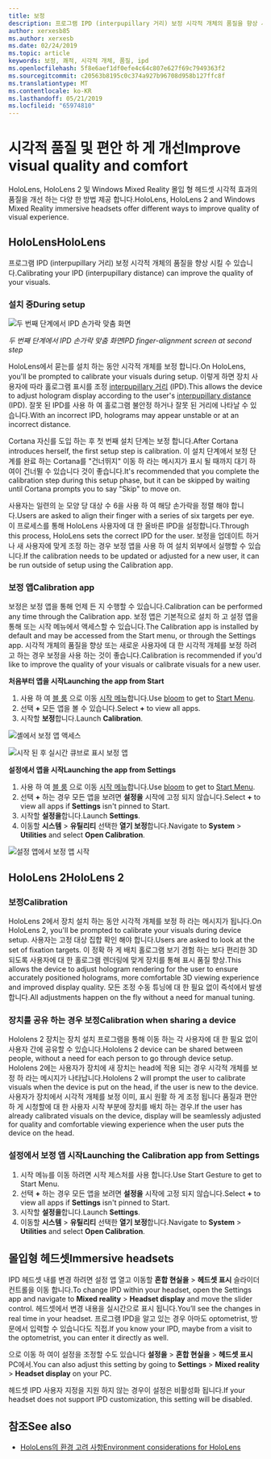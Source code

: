 ```yaml
---
title: 보정
description: 프로그램 IPD (interpupillary 거리) 보정 시각적 개체의 품질을 향상 시킬 수 있습니다. HoloLens와 Windows Mixed Reality 몰입 형 헤드셋 IPD 사용자 지정 하는 방법을 제공 합니다.
author: xerxesb85
ms.author: xerxesb
ms.date: 02/24/2019
ms.topic: article
keywords: 보정, 쾌적, 시각적 개체, 품질, ipd
ms.openlocfilehash: 5f8e6aef1df0efe4c64c807e627f69c7949363f2
ms.sourcegitcommit: c20563b8195c0c374a927b96708d958b127ffc8f
ms.translationtype: MT
ms.contentlocale: ko-KR
ms.lasthandoff: 05/21/2019
ms.locfileid: "65974810"
---
```

# <a name="improve-visual-quality-and-comfort"></a><span data-ttu-id="8fac3-105">시각적 품질 및 편안 하 게 개선</span><span class="sxs-lookup"><span data-stu-id="8fac3-105">Improve visual quality and comfort</span></span>
<span data-ttu-id="8fac3-106">HoloLens, HoloLens 2 및 Windows Mixed Reality 몰입 형 헤드셋 시각적 효과의 품질을 개선 하는 다양 한 방법 제공 합니다.</span><span class="sxs-lookup"><span data-stu-id="8fac3-106">HoloLens, HoloLens 2 and Windows Mixed Reality immersive headsets offer different ways to improve quality of visual experience.</span></span> 

## <a name="hololens"></a><span data-ttu-id="8fac3-107">HoloLens</span><span class="sxs-lookup"><span data-stu-id="8fac3-107">HoloLens</span></span>

<span data-ttu-id="8fac3-108">프로그램 IPD (interpupillary 거리) 보정 시각적 개체의 품질을 향상 시킬 수 있습니다.</span><span class="sxs-lookup"><span data-stu-id="8fac3-108">Calibrating your IPD (interpupillary distance) can improve the quality of your visuals.</span></span>

### <a name="during-setup"></a><span data-ttu-id="8fac3-109">설치 중</span><span class="sxs-lookup"><span data-stu-id="8fac3-109">During setup</span></span>

![두 번째 단계에서 IPD 손가락 맞춤 화면](images/ipd-finger-alignment-300px.jpg)<br>

<span data-ttu-id="8fac3-111">*두 번째 단계에서 IPD 손가락 맞춤 화면*</span><span class="sxs-lookup"><span data-stu-id="8fac3-111">*IPD finger-alignment screen at second step*</span></span>

<span data-ttu-id="8fac3-112">HoloLens에서 묻는를 설치 하는 동안 시각적 개체를 보정 합니다.</span><span class="sxs-lookup"><span data-stu-id="8fac3-112">On HoloLens, you'll be prompted to calibrate your visuals during setup.</span></span> <span data-ttu-id="8fac3-113">이렇게 하면 장치 사용자에 따라 홀로그램 표시를 조정 [interpupillary 거리](https://en.wikipedia.org/wiki/Interpupillary_distance) (IPD).</span><span class="sxs-lookup"><span data-stu-id="8fac3-113">This allows the device to adjust hologram display according to the user's [interpupillary distance](https://en.wikipedia.org/wiki/Interpupillary_distance) (IPD).</span></span> <span data-ttu-id="8fac3-114">잘못 된 IPD를 사용 하 여 홀로그램 불안정 하거나 잘못 된 거리에 나타날 수 있습니다.</span><span class="sxs-lookup"><span data-stu-id="8fac3-114">With an incorrect IPD, holograms may appear unstable or at an incorrect distance.</span></span>

<span data-ttu-id="8fac3-115">Cortana 자신를 도입 하는 후 첫 번째 설치 단계는 보정 합니다.</span><span class="sxs-lookup"><span data-stu-id="8fac3-115">After Cortana introduces herself, the first setup step is calibration.</span></span> <span data-ttu-id="8fac3-116">이 설치 단계에서 보정 단계를 완료 하는 Cortana를 "건너뛰지" 이동 하 라는 메시지가 표시 될 때까지 대기 하 여이 건너뛸 수 있습니다 것이 좋습니다.</span><span class="sxs-lookup"><span data-stu-id="8fac3-116">It's recommended that you complete the calibration step during this setup phase, but it can be skipped by waiting until Cortana prompts you to say "Skip" to move on.</span></span>

<span data-ttu-id="8fac3-117">사용자는 일련의 눈 모양 당 대상 수 6을 사용 하 여 해당 손가락을 정렬 해야 합니다.</span><span class="sxs-lookup"><span data-stu-id="8fac3-117">Users are asked to align their finger with a series of six targets per eye.</span></span> <span data-ttu-id="8fac3-118">이 프로세스를 통해 HoloLens 사용자에 대 한 올바른 IPD을 설정합니다.</span><span class="sxs-lookup"><span data-stu-id="8fac3-118">Through this process, HoloLens sets the correct IPD for the user.</span></span> <span data-ttu-id="8fac3-119">보정을 업데이트 하거나 새 사용자에 맞게 조정 하는 경우 보정 앱을 사용 하 여 설치 외부에서 실행할 수 있습니다.</span><span class="sxs-lookup"><span data-stu-id="8fac3-119">If the calibration needs to be updated or adjusted for a new user, it can be run outside of setup using the Calibration app.</span></span>

### <a name="calibration-app"></a><span data-ttu-id="8fac3-120">보정 앱</span><span class="sxs-lookup"><span data-stu-id="8fac3-120">Calibration app</span></span>

<span data-ttu-id="8fac3-121">보정은 보정 앱을 통해 언제 든 지 수행할 수 있습니다.</span><span class="sxs-lookup"><span data-stu-id="8fac3-121">Calibration can be performed any time through the Calibration app.</span></span> <span data-ttu-id="8fac3-122">보정 앱은 기본적으로 설치 하 고 설정 앱을 통해 또는 시작 메뉴에서 액세스할 수 있습니다.</span><span class="sxs-lookup"><span data-stu-id="8fac3-122">The Calibration app is installed by default and may be accessed from the Start menu, or through the Settings app.</span></span> <span data-ttu-id="8fac3-123">시각적 개체의 품질을 향상 또는 새로운 사용자에 대 한 시각적 개체를 보정 하려고 하는 경우 보정을 사용 하는 것이 좋습니다.</span><span class="sxs-lookup"><span data-stu-id="8fac3-123">Calibration is recommended if you'd like to improve the quality of your visuals or calibrate visuals for a new user.</span></span>

<span data-ttu-id="8fac3-124">**처음부터 앱을 시작**</span><span class="sxs-lookup"><span data-stu-id="8fac3-124">**Launching the app from Start**</span></span>
1. <span data-ttu-id="8fac3-125">사용 하 여 [블 룸](gestures.md#bloom) 으로 이동 [시작 메뉴](navigating-the-windows-mixed-reality-home.md#start-menu)합니다.</span><span class="sxs-lookup"><span data-stu-id="8fac3-125">Use [bloom](gestures.md#bloom) to get to [Start Menu](navigating-the-windows-mixed-reality-home.md#start-menu).</span></span>
2. <span data-ttu-id="8fac3-126">선택 **+** 모든 앱을 볼 수 있습니다.</span><span class="sxs-lookup"><span data-stu-id="8fac3-126">Select **+** to view all apps.</span></span>
3. <span data-ttu-id="8fac3-127">시작할 **보정**합니다.</span><span class="sxs-lookup"><span data-stu-id="8fac3-127">Launch **Calibration**.</span></span>

![셸에서 보정 앱 액세스](images/calibration-shell.png)

![시작 된 후 실시간 큐브로 표시 보정 앱](images/calibration-livecube-200px.png)

<span data-ttu-id="8fac3-130">**설정에서 앱을 시작**</span><span class="sxs-lookup"><span data-stu-id="8fac3-130">**Launching the app from Settings**</span></span>
1. <span data-ttu-id="8fac3-131">사용 하 여 [블 룸](gestures.md#bloom) 으로 이동 [시작 메뉴](navigating-the-windows-mixed-reality-home.md#start-menu)합니다.</span><span class="sxs-lookup"><span data-stu-id="8fac3-131">Use [bloom](gestures.md#bloom) to get to [Start Menu](navigating-the-windows-mixed-reality-home.md#start-menu).</span></span>
2. <span data-ttu-id="8fac3-132">선택 **+** 하는 경우 모든 앱을 보려면 **설정을** 시작에 고정 되지 않습니다.</span><span class="sxs-lookup"><span data-stu-id="8fac3-132">Select **+** to view all apps if **Settings** isn't pinned to Start.</span></span>
3. <span data-ttu-id="8fac3-133">시작할 **설정을**합니다.</span><span class="sxs-lookup"><span data-stu-id="8fac3-133">Launch **Settings**.</span></span>
4. <span data-ttu-id="8fac3-134">이동할 **시스템** > **유틸리티** 선택한 **열기 보정**합니다.</span><span class="sxs-lookup"><span data-stu-id="8fac3-134">Navigate to **System** > **Utilities** and select **Open Calibration**.</span></span>

![설정 앱에서 보정 앱 시작](images/calibration-settings-500px.jpg)

## <a name="hololens-2"></a><span data-ttu-id="8fac3-136">HoloLens 2</span><span class="sxs-lookup"><span data-stu-id="8fac3-136">HoloLens 2</span></span>

### <a name="calibration"></a><span data-ttu-id="8fac3-137">보정</span><span class="sxs-lookup"><span data-stu-id="8fac3-137">Calibration</span></span> 

<span data-ttu-id="8fac3-138">HoloLens 2에서 장치 설치 하는 동안 시각적 개체를 보정 하 라는 메시지가 됩니다.</span><span class="sxs-lookup"><span data-stu-id="8fac3-138">On HoloLens 2, you'll be prompted to calibrate your visuals during device setup.</span></span> <span data-ttu-id="8fac3-139">사용자는 고정 대상 집합 확인 해야 합니다.</span><span class="sxs-lookup"><span data-stu-id="8fac3-139">Users are asked to look at the set of fixation targets.</span></span> <span data-ttu-id="8fac3-140">이 정확 하 게 배치 홀로그램 보기 경험 하는 보다 편리한 3D 되도록 사용자에 대 한 홀로그램 렌더링에 맞게 장치를 통해 표시 품질 향상.</span><span class="sxs-lookup"><span data-stu-id="8fac3-140">This allows the device to adjust hologram rendering for the user to ensure accurately positioned holograms, more comfortable 3D viewing experience and improved display quality.</span></span> <span data-ttu-id="8fac3-141">모든 조정 수동 튜닝에 대 한 필요 없이 즉석에서 발생합니다.</span><span class="sxs-lookup"><span data-stu-id="8fac3-141">All adjustments happen on the fly without a need for manual tuning.</span></span> 

### <a name="calibration-when-sharing-a-device"></a><span data-ttu-id="8fac3-142">장치를 공유 하는 경우 보정</span><span class="sxs-lookup"><span data-stu-id="8fac3-142">Calibration when sharing a device</span></span> 

<span data-ttu-id="8fac3-143">Hololens 2 장치는 장치 설치 프로그램을 통해 이동 하는 각 사용자에 대 한 필요 없이 사용자 간에 공유할 수 있습니다.</span><span class="sxs-lookup"><span data-stu-id="8fac3-143">Hololens 2 device can be shared between people, without a need for each person to go through device setup.</span></span> <span data-ttu-id="8fac3-144">Hololens 2에는 사용자가 장치에 새 장치는 head에 적용 되는 경우 시각적 개체를 보정 하 라는 메시지가 나타납니다.</span><span class="sxs-lookup"><span data-stu-id="8fac3-144">Hololens 2 will prompt the user to calibrate visuals when the device is put on the head, if the user is new to the device.</span></span> <span data-ttu-id="8fac3-145">사용자가 장치에서 시각적 개체를 보정 이미, 표시 원활 하 게 조정 됩니다 품질과 편안 하 게 시청할에 대 한 사용자 시작 부분에 장치를 배치 하는 경우.</span><span class="sxs-lookup"><span data-stu-id="8fac3-145">If the user has already calibrated visuals on the device, display will be seamlessly adjusted for quality and comfortable viewing experience when the user puts the device on the head.</span></span>  

### <a name="launching-the-calibration-app-from-settings"></a><span data-ttu-id="8fac3-146">설정에서 보정 앱 시작</span><span class="sxs-lookup"><span data-stu-id="8fac3-146">Launching the Calibration app from Settings</span></span>
1. <span data-ttu-id="8fac3-147">시작 메뉴를 이동 하려면 시작 제스처를 사용 합니다.</span><span class="sxs-lookup"><span data-stu-id="8fac3-147">Use Start Gesture to get to Start Menu.</span></span>
2. <span data-ttu-id="8fac3-148">선택 **+** 하는 경우 모든 앱을 보려면 **설정을** 시작에 고정 되지 않습니다.</span><span class="sxs-lookup"><span data-stu-id="8fac3-148">Select **+** to view all apps if **Settings** isn't pinned to Start.</span></span>
3. <span data-ttu-id="8fac3-149">시작할 **설정을**합니다.</span><span class="sxs-lookup"><span data-stu-id="8fac3-149">Launch **Settings**.</span></span>
4. <span data-ttu-id="8fac3-150">이동할 **시스템** > **유틸리티** 선택한 **열기 보정**합니다.</span><span class="sxs-lookup"><span data-stu-id="8fac3-150">Navigate to **System** > **Utilities** and select **Open Calibration**.</span></span>

## <a name="immersive-headsets"></a><span data-ttu-id="8fac3-151">몰입형 헤드셋</span><span class="sxs-lookup"><span data-stu-id="8fac3-151">Immersive headsets</span></span>

<span data-ttu-id="8fac3-152">IPD 헤드셋 내를 변경 하려면 설정 앱 열고 이동할 **혼합 현실을** > **헤드셋 표시** 슬라이더 컨트롤을 이동 합니다.</span><span class="sxs-lookup"><span data-stu-id="8fac3-152">To change IPD within your headset, open the Settings app and navigate to **Mixed reality** > **Headset display** and move the slider control.</span></span> <span data-ttu-id="8fac3-153">헤드셋에서 변경 내용을 실시간으로 표시 됩니다.</span><span class="sxs-lookup"><span data-stu-id="8fac3-153">You’ll see the changes in real time in your headset.</span></span> <span data-ttu-id="8fac3-154">프로그램 IPD을 알고 있는 경우 아마도 optometrist, 방문에서 입력할 수 있습니다도 직접.</span><span class="sxs-lookup"><span data-stu-id="8fac3-154">If you know your IPD, maybe from a visit to the optometrist, you can enter it directly as well.</span></span>

<span data-ttu-id="8fac3-155">으로 이동 하 여이 설정을 조정할 수도 있습니다 **설정을** > **혼합 현실을** > **헤드셋 표시** PC에서.</span><span class="sxs-lookup"><span data-stu-id="8fac3-155">You can also adjust this setting by going to **Settings** > **Mixed reality** > **Headset display** on your PC.</span></span>

<span data-ttu-id="8fac3-156">헤드셋 IPD 사용자 지정을 지원 하지 않는 경우이 설정은 비활성화 됩니다.</span><span class="sxs-lookup"><span data-stu-id="8fac3-156">If your headset does not support IPD customization, this setting will be disabled.</span></span>

## <a name="see-also"></a><span data-ttu-id="8fac3-157">참조</span><span class="sxs-lookup"><span data-stu-id="8fac3-157">See also</span></span>
* [<span data-ttu-id="8fac3-158">HoloLens의 환경 고려 사항</span><span class="sxs-lookup"><span data-stu-id="8fac3-158">Environment considerations for HoloLens</span></span>](environment-considerations-for-hololens.md)
